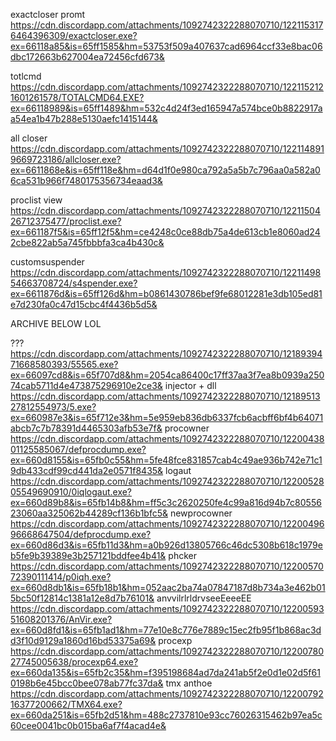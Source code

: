 exactcloser promt
https://cdn.discordapp.com/attachments/1092742322288070710/1221153176464396309/exactcloser.exe?ex=66118a85&is=65ff1585&hm=53753f509a407637cad6964ccf33e8bac06dbc172663b627004ea72456cfd673&

totlcmd
https://cdn.discordapp.com/attachments/1092742322288070710/1221152121601261578/TOTALCMD64.EXE?ex=66118989&is=65ff1489&hm=532c4d24f3ed165947a574bce0b8822917aa54ea1b47b288e5130aefc1415144&

all closer
https://cdn.discordapp.com/attachments/1092742322288070710/1221148919669723186/allcloser.exe?ex=6611868e&is=65ff118e&hm=d64d1f0e980ca792a5a5b7c796aa0a582a06ca531b966f7480175356734eaad3&

proclist view
https://cdn.discordapp.com/attachments/1092742322288070710/1221150426712375477/proclist.exe?ex=661187f5&is=65ff12f5&hm=ce4248c0ce88db75a4de613cb1e8060ad242cbe822ab5a745fbbbfa3ca4b430c&

customsuspender
https://cdn.discordapp.com/attachments/1092742322288070710/1221149854663708724/s4spender.exe?ex=6611876d&is=65ff126d&hm=b0861430786bef9fe68012281e3db105ed81e7d230fa0c47d15cbc4f4436b5d5&























ARCHIVE BELOW LOL



???
https://cdn.discordapp.com/attachments/1092742322288070710/1218939471668580393/55565.exe?ex=66097cd8&is=65f707d8&hm=2054ca86400c17ff37aa3f7ea8b0939a25074cab5711d4e473875296910e2ce3&
injector + dll
https://cdn.discordapp.com/attachments/1092742322288070710/1218951327812554973/5.exe?ex=660987e3&is=65f712e3&hm=5e959eb836db6337fcb6acbff6bf4b64071abcb7c7b78391d4465303afb53e7f&
procowner
https://cdn.discordapp.com/attachments/1092742322288070710/1220043801125585067/defprocdump.exe?ex=660d8155&is=65fb0c55&hm=5fe48fce831857cab4c49ae936b742e71c19db433cdf99cd441da2e0571f8435&
logaut
https://cdn.discordapp.com/attachments/1092742322288070710/1220052805549690910/0iqlogaut.exe?ex=660d89b8&is=65fb14b8&hm=ff5c3c2620250fe4c99a816d94b7c8055623060aa325062b44289cf136b1bfc5&
newprocowner
https://cdn.discordapp.com/attachments/1092742322288070710/1220049696668647504/defprocdump.exe?ex=660d86d3&is=65fb11d3&hm=a0b926d13805766c46dc5308b618c1979eb5fe9b39389e3b257121bddfee4b41&
phcker
https://cdn.discordapp.com/attachments/1092742322288070710/1220057072390111414/p0iqh.exe?ex=660d8db1&is=65fb18b1&hm=052aac2ba74a07847187d8b734a3e462b015bc50f12814c1381a12e8d7b76101&
anvvilrlrldrvseeEeeeEE
https://cdn.discordapp.com/attachments/1092742322288070710/1220059351608201376/AnVir.exe?ex=660d8fd1&is=65fb1ad1&hm=77e10e8c776e7889c15ec2fb95f1b868ac3dd3f10d9129a1860d16bd53375a69&
procexp
https://cdn.discordapp.com/attachments/1092742322288070710/1220078027745005638/procexp64.exe?ex=660da135&is=65fb2c35&hm=f395198684ad7da241ab5f2e0d1e02d5f610198b6e45bcc0bee078ab77fc37da&
tmx anthoe
https://cdn.discordapp.com/attachments/1092742322288070710/1220079216377200662/TMX64.exe?ex=660da251&is=65fb2d51&hm=488c2737810e93cc76026315462b97ea5c60cee0041bc0b015ba6af7f4acad4e&
